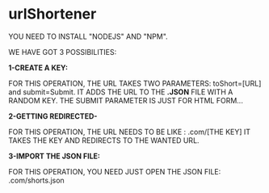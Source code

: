 # urlShortener

YOU NEED TO INSTALL "NODEJS" AND "NPM".

WE HAVE GOT 3 POSSIBILITIES:

**1-CREATE A KEY:**

  FOR THIS OPERATION, THE URL TAKES TWO PARAMETERS: toShort=[URL] and submit=Submit.
    IT ADDS THE URL TO THE **.JSON** FILE WITH A RANDOM KEY. THE SUBMIT PARAMETER IS JUST FOR HTML FORM...
    
**2-GETTING REDIRECTED-**

  FOR THIS OPERATION, THE URL NEEDS TO BE LIKE : .com/[THE KEY]
  IT TAKES THE KEY AND REDIRECTS TO THE WANTED URL.
  
**3-IMPORT THE JSON FILE:**

  FOR THIS OPERATION, YOU NEED JUST OPEN THE JSON FILE: .com/shorts.json
